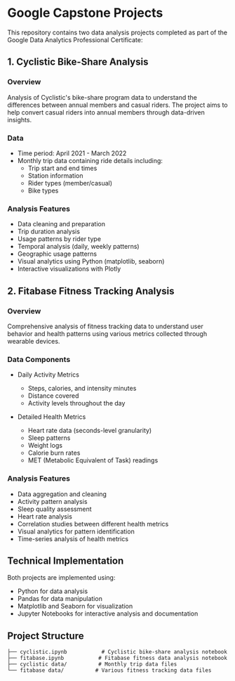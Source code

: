# Google Capstone Projects

This repository contains two data analysis projects completed as part of the Google Data Analytics Professional Certificate:

## 1. Cyclistic Bike-Share Analysis

### Overview
Analysis of Cyclistic's bike-share program data to understand the differences between annual members and casual riders. The project aims to help convert casual riders into annual members through data-driven insights.

### Data
- Time period: April 2021 - March 2022
- Monthly trip data containing ride details including:
  - Trip start and end times
  - Station information
  - Rider types (member/casual)
  - Bike types

### Analysis Features
- Data cleaning and preparation
- Trip duration analysis
- Usage patterns by rider type
- Temporal analysis (daily, weekly patterns)
- Geographic usage patterns
- Visual analytics using Python (matplotlib, seaborn)
- Interactive visualizations with Plotly

## 2. Fitabase Fitness Tracking Analysis

### Overview
Comprehensive analysis of fitness tracking data to understand user behavior and health patterns using various metrics collected through wearable devices.

### Data Components
- Daily Activity Metrics
  - Steps, calories, and intensity minutes
  - Distance covered
  - Activity levels throughout the day

- Detailed Health Metrics
  - Heart rate data (seconds-level granularity)
  - Sleep patterns
  - Weight logs
  - Calorie burn rates
  - MET (Metabolic Equivalent of Task) readings

### Analysis Features
- Data aggregation and cleaning
- Activity pattern analysis
- Sleep quality assessment
- Heart rate analysis
- Correlation studies between different health metrics
- Visual analytics for pattern identification
- Time-series analysis of health metrics

## Technical Implementation
Both projects are implemented using:
- Python for data analysis
- Pandas for data manipulation
- Matplotlib and Seaborn for visualization
- Jupyter Notebooks for interactive analysis and documentation

## Project Structure
```
├── cyclistic.ipynb           # Cyclistic bike-share analysis notebook
├── fitabase.ipynb           # Fitabase fitness data analysis notebook
├── cyclistic data/          # Monthly trip data files
└── fitabase data/          # Various fitness tracking data files
```